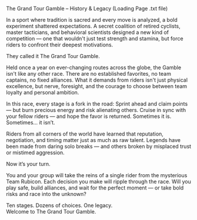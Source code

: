 
The Grand Tour Gamble – History & Legacy
(Loading Page .txt file)

In a sport where tradition is sacred and every move is analyzed, a bold experiment shattered expectations. A secret coalition of retired cyclists, master tacticians, and behavioral scientists designed a new kind of competition — one that wouldn't just test strength and stamina, but force riders to confront their deepest motivations.

They called it The Grand Tour Gamble.

Held once a year on ever-changing routes across the globe, the Gamble isn't like any other race. There are no established favorites, no team captains, no fixed alliances. What it demands from riders isn't just physical excellence, but nerve, foresight, and the courage to choose between team loyalty and personal ambition.

In this race, every stage is a fork in the road: Sprint ahead and claim points — but burn precious energy and risk alienating others. Cruise in sync with your fellow riders — and hope the favor is returned. Sometimes it is. Sometimes… it isn’t.

Riders from all corners of the world have learned that reputation, negotiation, and timing matter just as much as raw talent. Legends have been made from daring solo breaks — and others broken by misplaced trust or mistimed aggression.

Now it’s your turn.

You and your group will take the reins of a single rider from the mysterious Team Rubicon. Each decision you make will ripple through the race. Will you play safe, build alliances, and wait for the perfect moment — or take bold risks and race into the unknown?

Ten stages. Dozens of choices. One legacy.  
Welcome to The Grand Tour Gamble.
